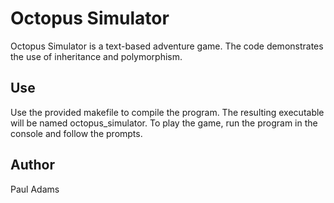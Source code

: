 # Octopus Simulator

Octopus Simulator is a text-based adventure game. The code demonstrates the use of inheritance and polymorphism.

## Use

Use the provided makefile to compile the program. The resulting executable will be named octopus_simulator. To play the game, run the program in the console and follow the prompts.

## Author

Paul Adams